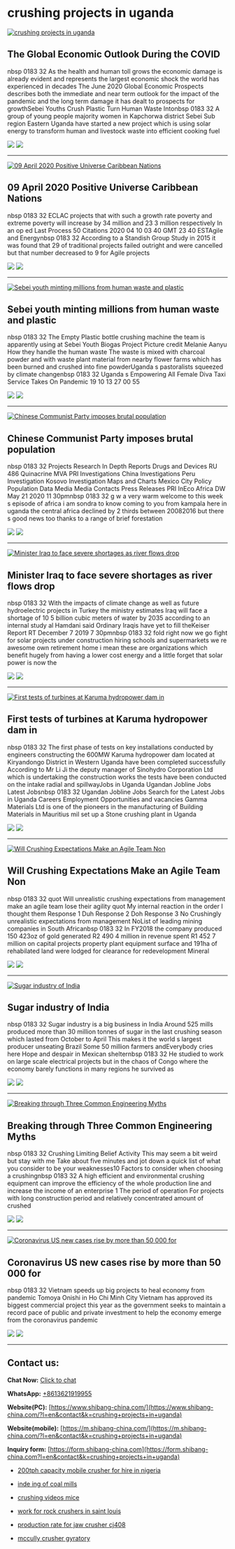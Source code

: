 # crushing projects in uganda

<a href="https://swt.shibang-china.com/?l=en&img&k=crushing+projects+in+uganda" target="_blank">![crushing projects in uganda](http://static.shibang-china.com/all-800x300/422.jpg)</a>

## The Global Economic Outlook During the COVID
nbsp 0183 32 As the health and human toll grows the economic damage is already evident and represents the largest economic shock the world has experienced in decades The June 2020 Global Economic Prospects describes both the immediate and near term outlook for the impact of the pandemic and the long term damage it has dealt to prospects for growthSebei Youths Crush Plastic Turn Human Waste Intonbsp 0183 32 A group of young people majority women in Kapchorwa district Sebei Sub region Eastern Uganda have started a new project which is using solar energy to transform human and livestock waste into efficient cooking fuel


<a href="https://whatsapp.shibangsoft.com/WhatsApp.php" target="_blank" title="WhatsApp">![](http://static.shibang-china.com/icon/whatsapp.png)</a> <a href="https://swt.shibang-china.com/?l=en&icon&k=crushing+projects+in+uganda" target="_blank">![](http://static.shibang-china.com/icon/chat-en.png)</a>

---

<a href="https://swt.shibang-china.com/?l=en&img&k=crushing+projects+in+uganda" target="_blank">![09 April 2020 Positive Universe Caribbean Nations](http://static.shibang-china.com/all-800x300/839.jpg)</a>

## 09 April 2020 Positive Universe Caribbean Nations
nbsp 0183 32 ECLAC projects that with such a growth rate poverty and extreme poverty will increase by 34 million and 23 3 million respectively In an op ed Last Process 50 Citations 2020 04 10 03 40 GMT 23 40 ESTAgile and Energynbsp 0183 32 According to a Standish Group Study in 2015 it was found that 29 of traditional projects failed outright and were cancelled but that number decreased to 9 for Agile projects


<a href="https://whatsapp.shibangsoft.com/WhatsApp.php" target="_blank" title="WhatsApp">![](http://static.shibang-china.com/icon/whatsapp.png)</a> <a href="https://swt.shibang-china.com/?l=en&icon&k=crushing+projects+in+uganda" target="_blank">![](http://static.shibang-china.com/icon/chat-en.png)</a>

---

<a href="https://swt.shibang-china.com/?l=en&img&k=crushing+projects+in+uganda" target="_blank">![Sebei youth minting millions from human waste and plastic](http://static.shibang-china.com/all-800x300/438.jpg)</a>

## Sebei youth minting millions from human waste and plastic
nbsp 0183 32 The Empty Plastic bottle crushing machine the team is apparently using at Sebei Youth Biogas Project Picture credit Melanie Aanyu How they handle the human waste The waste is mixed with charcoal powder and with waste plant material from nearby flower farms which has been burned and crushed into fine powderUganda s pastoralists squeezed by climate changenbsp 0183 32 Uganda s Empowering All Female Diva Taxi Service Takes On Pandemic 19 10 13 27 00 55


<a href="https://whatsapp.shibangsoft.com/WhatsApp.php" target="_blank" title="WhatsApp">![](http://static.shibang-china.com/icon/whatsapp.png)</a> <a href="https://swt.shibang-china.com/?l=en&icon&k=crushing+projects+in+uganda" target="_blank">![](http://static.shibang-china.com/icon/chat-en.png)</a>

---

<a href="https://swt.shibang-china.com/?l=en&img&k=crushing+projects+in+uganda" target="_blank">![Chinese Communist Party imposes brutal population](http://static.shibang-china.com/all-800x300/598.jpg)</a>

## Chinese Communist Party imposes brutal population
nbsp 0183 32 Projects Research In Depth Reports Drugs and Devices RU 486 Quinacrine MVA PRI Investigations China Investigations Peru Investigation Kosovo Investigation Maps and Charts Mexico City Policy Population Data Media Media Contacts Press Releases PRI InEco Africa DW May 21 2020 11 30pmnbsp 0183 32 g w a very warm welcome to this week s episode of africa i am sondra to know coming to you from kampala here in uganda the central africa declined by 2 thirds between 20082016 but there s good news too thanks to a range of brief forestation


<a href="https://whatsapp.shibangsoft.com/WhatsApp.php" target="_blank" title="WhatsApp">![](http://static.shibang-china.com/icon/whatsapp.png)</a> <a href="https://swt.shibang-china.com/?l=en&icon&k=crushing+projects+in+uganda" target="_blank">![](http://static.shibang-china.com/icon/chat-en.png)</a>

---

<a href="https://swt.shibang-china.com/?l=en&img&k=crushing+projects+in+uganda" target="_blank">![Minister Iraq to face severe shortages as river flows drop](http://static.shibang-china.com/all-800x300/202.jpg)</a>

## Minister Iraq to face severe shortages as river flows drop
nbsp 0183 32 With the impacts of climate change as well as future hydroelectric projects in Turkey the ministry estimates Iraq will face a shortage of 10 5 billion cubic meters of water by 2035 according to an internal study al Hamdani said Ordinary Iraqis have yet to fill theKeiser Report RT December 7 2019 7 30pmnbsp 0183 32 fold right now we go fight for solar projects under construction hiring schools and supermarkets we re awesome own retirement home i mean these are organizations which benefit hugely from having a lower cost energy and a little forget that solar power is now the


<a href="https://whatsapp.shibangsoft.com/WhatsApp.php" target="_blank" title="WhatsApp">![](http://static.shibang-china.com/icon/whatsapp.png)</a> <a href="https://swt.shibang-china.com/?l=en&icon&k=crushing+projects+in+uganda" target="_blank">![](http://static.shibang-china.com/icon/chat-en.png)</a>

---

<a href="https://swt.shibang-china.com/?l=en&img&k=crushing+projects+in+uganda" target="_blank">![First tests of turbines at Karuma hydropower dam in](http://static.shibang-china.com/all-800x300/497.jpg)</a>

## First tests of turbines at Karuma hydropower dam in
nbsp 0183 32 The first phase of tests on key installations conducted by engineers constructing the 600MW Karuma hydropower dam located at Kiryandongo District in Western Uganda have been completed successfully According to Mr Li Ji the deputy manager of Sinohydro Corporation Ltd which is undertaking the construction works the tests have been conducted on the intake radial and spillwayJobs in Uganda Ugandan Jobline Jobs Latest Jobsnbsp 0183 32 Ugandan Jobline Jobs Search for the Latest Jobs in Uganda Careers Employment Opportunities and vacancies Gamma Materials Ltd is one of the pioneers in the manufacturing of Building Materials in Mauritius mil set up a Stone crushing plant in Uganda


<a href="https://whatsapp.shibangsoft.com/WhatsApp.php" target="_blank" title="WhatsApp">![](http://static.shibang-china.com/icon/whatsapp.png)</a> <a href="https://swt.shibang-china.com/?l=en&icon&k=crushing+projects+in+uganda" target="_blank">![](http://static.shibang-china.com/icon/chat-en.png)</a>

---

<a href="https://swt.shibang-china.com/?l=en&img&k=crushing+projects+in+uganda" target="_blank">![Will Crushing Expectations Make an Agile Team Non](http://static.shibang-china.com/all-800x300/430.jpg)</a>

## Will Crushing Expectations Make an Agile Team Non
nbsp 0183 32 quot Will unrealistic crushing expectations from management make an agile team lose their agility quot My internal reaction in the order I thought them Response 1 Duh Response 2 Doh Response 3 No Crushingly unrealistic expectations from management NoList of leading mining companies in South Africanbsp 0183 32 In FY2018 the company produced 150 423oz of gold generated R2 490 4 million in revenue spent R1 452 7 million on capital projects property plant equipment surface and 191ha of rehabilated land were lodged for clearance for redevelopment Mineral


<a href="https://whatsapp.shibangsoft.com/WhatsApp.php" target="_blank" title="WhatsApp">![](http://static.shibang-china.com/icon/whatsapp.png)</a> <a href="https://swt.shibang-china.com/?l=en&icon&k=crushing+projects+in+uganda" target="_blank">![](http://static.shibang-china.com/icon/chat-en.png)</a>

---

<a href="https://swt.shibang-china.com/?l=en&img&k=crushing+projects+in+uganda" target="_blank">![Sugar industry of India](http://static.shibang-china.com/all-800x300/12.jpg)</a>

## Sugar industry of India
nbsp 0183 32 Sugar industry is a big business in India Around 525 mills produced more than 30 million tonnes of sugar in the last crushing season which lasted from October to April This makes it the world s largest producer unseating Brazil Some 50 million farmers andEverybody cries here Hope and despair in Mexican shelternbsp 0183 32 He studied to work on large scale electrical projects but in the chaos of Congo where the economy barely functions in many regions he survived as


<a href="https://whatsapp.shibangsoft.com/WhatsApp.php" target="_blank" title="WhatsApp">![](http://static.shibang-china.com/icon/whatsapp.png)</a> <a href="https://swt.shibang-china.com/?l=en&icon&k=crushing+projects+in+uganda" target="_blank">![](http://static.shibang-china.com/icon/chat-en.png)</a>

---

<a href="https://swt.shibang-china.com/?l=en&img&k=crushing+projects+in+uganda" target="_blank">![Breaking through Three Common Engineering Myths](http://static.shibang-china.com/all-800x300/1303.jpg)</a>

## Breaking through Three Common Engineering Myths
nbsp 0183 32 Crushing Limiting Belief Activity This may seem a bit weird but stay with me Take about five minutes and jot down a quick list of what you consider to be your weaknesses10 Factors to consider when choosing a crushingnbsp 0183 32 A high efficient and environmental crushing equipment can improve the efficiency of the whole production line and increase the income of an enterprise 1 The period of operation For projects with long construction period and relatively concentrated amount of crushed


<a href="https://whatsapp.shibangsoft.com/WhatsApp.php" target="_blank" title="WhatsApp">![](http://static.shibang-china.com/icon/whatsapp.png)</a> <a href="https://swt.shibang-china.com/?l=en&icon&k=crushing+projects+in+uganda" target="_blank">![](http://static.shibang-china.com/icon/chat-en.png)</a>

---

<a href="https://swt.shibang-china.com/?l=en&img&k=crushing+projects+in+uganda" target="_blank">![Coronavirus US new cases rise by more than 50 000 for](http://static.shibang-china.com/all-800x300/4.jpg)</a>

## Coronavirus US new cases rise by more than 50 000 for
nbsp 0183 32 Vietnam speeds up big projects to heal economy from pandemic Tomoya Onishi in Ho Chi Minh City Vietnam has approved its biggest commercial project this year as the government seeks to maintain a record pace of public and private investment to help the economy emerge from the coronavirus pandemic

<a href="https://whatsapp.shibangsoft.com/WhatsApp.php" target="_blank" title="WhatsApp">![](http://static.shibang-china.com/icon/whatsapp.png)</a> <a href="https://swt.shibang-china.com/?l=en&icon&k=crushing+projects+in+uganda" target="_blank">![](http://static.shibang-china.com/icon/chat-en.png)</a>

---
## Contact us:

**Chat Now:** [Click to chat](https://swt.shibang-china.com?l=en&contact&k=crushing+projects+in+uganda)

**WhatsApp:**  [+8613621919955](https://whatsapp.shibangsoft.com/WhatsApp.php)

**Website(PC):** [https://www.shibang-china.com/](https://www.shibang-china.com/?l=en&contact&k=crushing+projects+in+uganda)

**Website(mobile):** [https://m.shibang-china.com/](https://m.shibang-china.com/?l=en&contact&k=crushing+projects+in+uganda)

**Inquiry form:** [https://form.shibang-china.com](https://form.shibang-china.com?l=en&contact&k=crushing+projects+in+uganda)

* [200tph capacity mobile crusher for hire in nigeria](../167/200tph%20capacity%20mobile%20crusher%20for%20hire%20in%20nigeria.md)

* [inde ing of coal mills](../168/inde%20ing%20of%20coal%20mills.md)

* [crushing videos mice](../163/crushing%20videos%20mice.md)

* [work for rock crushers in saint louis](../164/work%20for%20rock%20crushers%20in%20saint%20louis.md)

* [production rate for jaw crusher cj408](../169/production%20rate%20for%20jaw%20crusher%20cj408.md)

* [mccully crusher gyratory](../169/mccully%20crusher%20gyratory.md)